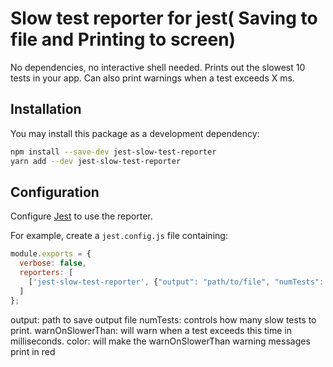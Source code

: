 # Slow test reporter for jest( Saving to file and Printing to screen)

No dependencies, no interactive shell needed.  Prints out the slowest 10 tests in your app.  Can also print warnings when a test exceeds X ms.

## Installation

You may install this package as a development dependency:

```bash
npm install --save-dev jest-slow-test-reporter
yarn add --dev jest-slow-test-reporter
```

## Configuration

Configure [Jest](https://facebook.github.io/jest/docs/en/configuration.html) to use the reporter.

For example, create a `jest.config.js` file containing:

```javascript
module.exports = {
  verbose: false,
  reporters: [
    ['jest-slow-test-reporter', {"output": "path/to/file", "numTests": 8, "warnOnSlowerThan": 300, "color": true}]
  ]
};
```

output: path to save output file
numTests: controls how many slow tests to print.
warnOnSlowerThan: will warn when a test exceeds this time in milliseconds.
color: will make the warnOnSlowerThan warning messages print in red
